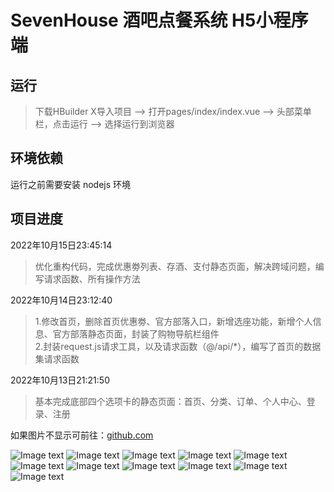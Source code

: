 # SevenHouse 酒吧点餐系统  H5小程序端

## 运行

> 下载HBuilder X导入项目 --> 打开pages/index/index.vue --> 头部菜单栏，点击运行 --> 选择运行到浏览器 

## 环境依赖
运行之前需要安装 nodejs 环境


## 项目进度

2022年10月15日23:45:14
> 优化重构代码，完成优惠劵列表、存酒、支付静态页面，解决跨域问题，编写请求函数、所有操作方法

2022年10月14日23:12:40
> 1.修改首页，删除首页优惠劵、官方部落入口，新增选座功能，新增个人信息、官方部落静态页面，封装了购物导航栏组件  
> 2.封装request.js请求工具，以及请求函数（@/api/*），编写了首页的数据集请求函数


2022年10月13日21:21:50
> 基本完成底部四个选项卡的静态页面：首页、分类、订单、个人中心、登录、注册

<div>如果图片不显示可前往：<a href="https://github.com/Topskys/xxl.git">github.com</a></div>


<!-- github -->
![Image text](https://github.com/Topskys/xxl/blob/main/front-end/seven-house-uni-app/static/index.png)
![Image text](https://github.com/Topskys/xxl/blob/main/front-end/seven-house-uni-app/static/category.png)
![Image text](https://github.com/Topskys/xxl/blob/main/front-end/seven-house-uni-app/static/order1.png)
![Image text](https://github.com/Topskys/xxl/blob/main/front-end/seven-house-uni-app/static/order2.png)
![Image text](https://github.com/Topskys/xxl/blob/main/front-end/seven-house-uni-app/static/mine.png)
![Image text](https://github.com/Topskys/xxl/blob/main/front-end/seven-house-uni-app/static/login.png)
![Image text](https://github.com/Topskys/xxl/blob/main/front-end/seven-house-uni-app/static/register.png)
![Image text](https://github.com/Topskys/xxl/blob/main/front-end/seven-house-uni-app/static/selfInfo.png)
![Image text](https://github.com/Topskys/xxl/blob/main/front-end/seven-house-uni-app/static/pay.png)
![Image text](https://github.com/Topskys/xxl/blob/main/front-end/seven-house-uni-app/static/discount.png)
![Image text](https://github.com/Topskys/xxl/blob/main/front-end/seven-house-uni-app/static/saveWine.png)


<!-- gitee -->
<!-- ![Image text](https://gitee.com/zzh21/xxl/blob/master/front-end/seven-house-uni-app/static/index.png)
![Image text](https://gitee.com/zzh21/xxl/blob/master/front-end/seven-house-uni-app/static/category.png)
![Image text](https://gitee.com/zzh21/xxl/blob/master/front-end/seven-house-uni-app/static/order1.png)
![Image text](https://gitee.com/zzh21/xxl/blob/master/front-end/seven-house-uni-app/static/order2.png)
![Image text](https://gitee.com/zzh21/xxl/blob/master/front-end/seven-house-uni-app/static/mine.png)
![Image text](https://gitee.com/zzh21/xxl/blob/master/front-end/seven-house-uni-app/static/login.png)
![Image text](https://gitee.com/zzh21/xxl/blob/master/front-end/seven-house-uni-app/static/register.png)
![Image text](https://gitee.com/zzh21/xxl/blob/master/front-end/seven-house-uni-app/static/selfInfo.png)
![Image text](https://gitee.com/zzh21/xxl/blob/master/front-end/seven-house-uni-app/static/pay.png)
![Image text](https://gitee.com/zzh21/xxl/blob/master/front-end/seven-house-uni-app/static/discount.png)
![Image text](https://gitee.com/zzh21/xxl/blob/master/front-end/seven-house-uni-app/static/saveWine.png) -->

<!-- <div>
	<img src="https://gitee.com/zzh21/xxl/blob/master/front-end/seven-house-uni-app/static/index.png"/> 
	<img src="https://gitee.com/zzh21/xxl/blob/master/front-end/seven-house-uni-app/static/category.png"/> 
	<img src="https://gitee.com/zzh21/xxl/blob/master/front-end/seven-house-uni-app/static/order1.png"/> 
	<img src="https://gitee.com/zzh21/xxl/blob/master/front-end/seven-house-uni-app/static/order2.png"/> 
	<img src="https://gitee.com/zzh21/xxl/blob/master/front-end/seven-house-uni-app/static/mine.png"/> 
	<img src="https://gitee.com/zzh21/xxl/blob/master/front-end/seven-house-uni-app/static/login.png"/> 
	<img src="https://gitee.com/zzh21/xxl/blob/master/front-end/seven-house-uni-app/static/register.png"/> 
</div> -->
